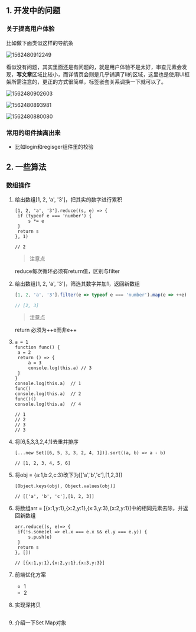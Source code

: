 ## 1. 开发中的问题

### 关于提高用户体验

比如做下面类似这样的导航条

![1562480912249](D:\_study\web\assets\1562480912249.png)

看似没有问题，其实里面还是有问题的，就是用户体验不是太好，审查元素会发现，**写文章**区域比较小，而详情页会则是几乎铺满了li的区域，这里也是使用UI框架所需注意的，更正的方式很简单，标签嵌套关系调换一下就可以了。

![1562480902603](D:\_study\web\assets\1562480902603.png)

![1562480893981](D:\_study\web\assets\1562480893981.png)

![1562480880080](D:\_study\web\assets\1562480880080.png)

### 常用的组件抽离出来

- 比如login和regisger组件里的校验

## 2. 一些算法

### 数组操作

1. 给出数组[1, 2, 'a', '3']，把其实的数字进行累积

   ```
   [1, 2, 'a', '3'].reduce((s, e) => {
   	if (typeof e === 'number') {
   		s *= e
   	}
   	return s
   }, 1)
   
   // 2
   ```

   > 注意点

   reduce每次循环必须有return值，区别与filter

2. 给出数组[1, 2, 'a', '3']，筛选其数字并加1，返回新数组

   ```js
   [1, 2, 'a', '3'].filter(e => typeof e === 'number').map(e => ++e)
   
   // [2, 3]
   ```

   > 注意点

   return 必须为++e而非e++

3. 
   ```
   a = 1
   function func() {
   	a = 2
   	return () => {
   		a = 3
   		console.log(this.a)	// 3
   	}
   }
   console.log(this.a)	// 1
   func()
   console.log(this.a)	// 2
   func()()
   console.log(this.a)	// 4
   
   // 1
   // 2
   // 3
   // 3
   ```

4. 将[6,5,3,3,2,4,1]去重并排序

   ```
   [...new Set([6, 5, 3, 3, 2, 4, 1])].sort((a, b) => a - b)
   
   // [1, 2, 3, 4, 5, 6]
   ```

5. 将obj = {a:1,b:2,c:3}改下为[['a','b','c'],[1,2,3]]

   ```
   [Object.keys(obj), Object.values(obj)]
   
   // [['a', 'b', 'c'],[1, 2, 3]]
   ```

6. 将数组arr = [{x:1,y:1},{x:2,y:1},{x:3,y:3},{x:2,y:1}]中的相同元素去除，并返回新数组

   ``` 
   arr.reduce((s, e)=> {
   	if(!s.some(el => el.x === e.x && el.y === e.y)) {
   		s.push(e)
   	}
   	return s
   }, [])
   
   // [{x:1,y:1},{x:2,y:1},{x:3,y:3}]
   ```

7. 前端优化方案

   - 1
   - 2

8. 实现深拷贝

   ```
   
   ```

9. 介绍一下Set Map对象